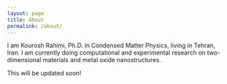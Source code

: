 ```yaml
---
layout: page
title: About
permalink: /about/
---
```


I am Kourosh Rahimi, Ph.D. in Condensed Matter Physics, living in Tehran, Iran. I am currently doing computational and experimental research on two-dimensional materials and metal oxide nanostructures.

This will be updated soon!
